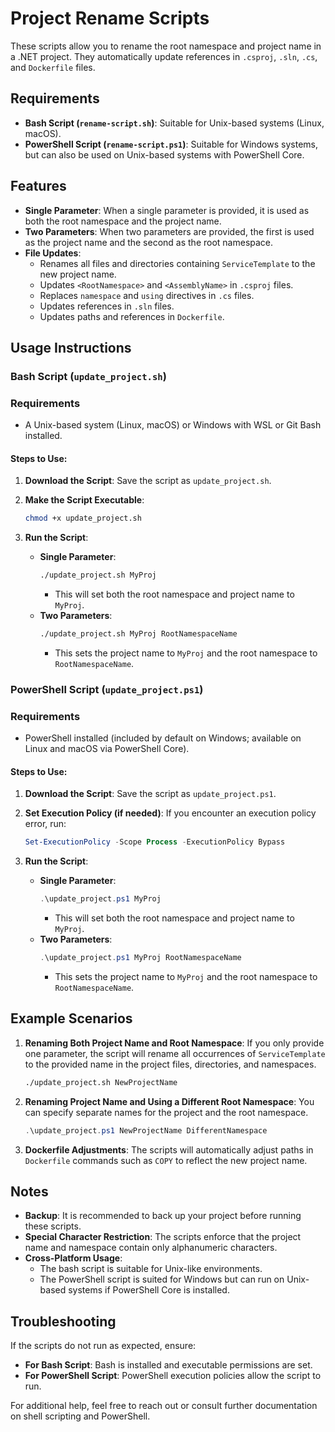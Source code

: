 # Project Rename Scripts

These scripts allow you to rename the root namespace and project name in a .NET project. They automatically update references in `.csproj`, `.sln`, `.cs`, and `Dockerfile` files.

## Requirements

- **Bash Script (`rename-script.sh`)**: Suitable for Unix-based systems (Linux, macOS).
- **PowerShell Script (`rename-script.ps1`)**: Suitable for Windows systems, but can also be used on Unix-based systems with PowerShell Core.

## Features

- **Single Parameter**: When a single parameter is provided, it is used as both the root namespace and the project name.
- **Two Parameters**: When two parameters are provided, the first is used as the project name and the second as the root namespace.
- **File Updates**:
    - Renames all files and directories containing `ServiceTemplate` to the new project name.
    - Updates `<RootNamespace>` and `<AssemblyName>` in `.csproj` files.
    - Replaces `namespace` and `using` directives in `.cs` files.
    - Updates references in `.sln` files.
    - Updates paths and references in `Dockerfile`.

## Usage Instructions

### Bash Script (`update_project.sh`)

### Requirements

- A Unix-based system (Linux, macOS) or Windows with WSL or Git Bash installed.

#### Steps to Use:

1. **Download the Script**:
   Save the script as `update_project.sh`.

2. **Make the Script Executable**:
   ```bash
   chmod +x update_project.sh
   ```

3. **Run the Script**:
    - **Single Parameter**:
      ```bash
      ./update_project.sh MyProj
      ```
        - This will set both the root namespace and project name to `MyProj`.
    - **Two Parameters**:
      ```bash
      ./update_project.sh MyProj RootNamespaceName
      ```
        - This sets the project name to `MyProj` and the root namespace to `RootNamespaceName`.

### PowerShell Script (`update_project.ps1`)

### Requirements

- PowerShell installed (included by default on Windows; available on Linux and macOS via PowerShell Core).

#### Steps to Use:

1. **Download the Script**:
   Save the script as `update_project.ps1`.

2. **Set Execution Policy (if needed)**:
   If you encounter an execution policy error, run:
   ```powershell
   Set-ExecutionPolicy -Scope Process -ExecutionPolicy Bypass
   ```

3. **Run the Script**:
    - **Single Parameter**:
      ```powershell
      .\update_project.ps1 MyProj
      ```
        - This will set both the root namespace and project name to `MyProj`.
    - **Two Parameters**:
      ```powershell
      .\update_project.ps1 MyProj RootNamespaceName
      ```
        - This sets the project name to `MyProj` and the root namespace to `RootNamespaceName`.

## Example Scenarios

1. **Renaming Both Project Name and Root Namespace**:
   If you only provide one parameter, the script will rename all occurrences of `ServiceTemplate` to the provided name in the project files, directories, and namespaces.

   ```bash
   ./update_project.sh NewProjectName
   ```

2. **Renaming Project Name and Using a Different Root Namespace**:
   You can specify separate names for the project and the root namespace.

   ```powershell
   .\update_project.ps1 NewProjectName DifferentNamespace
   ```

3. **Dockerfile Adjustments**:
   The scripts will automatically adjust paths in `Dockerfile` commands such as `COPY` to reflect the new project name.

## Notes

- **Backup**: It is recommended to back up your project before running these scripts.
- **Special Character Restriction**: The scripts enforce that the project name and namespace contain only alphanumeric characters.
- **Cross-Platform Usage**:
    - The bash script is suitable for Unix-like environments.
    - The PowerShell script is suited for Windows but can run on Unix-based systems if PowerShell Core is installed.

## Troubleshooting

If the scripts do not run as expected, ensure:
- **For Bash Script**: Bash is installed and executable permissions are set.
- **For PowerShell Script**: PowerShell execution policies allow the script to run.

For additional help, feel free to reach out or consult further documentation on shell scripting and PowerShell.